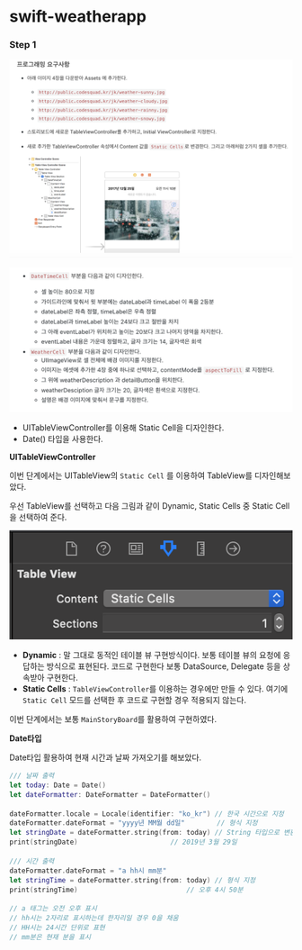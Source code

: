 # swift-weatherapp
### Step 1

![screen](./1.png)

![screen](./2.png)

* UITableViewController를 이용해 Static Cell을 디자인한다.
* Date() 타입을 사용한다.





**UITableViewController**

 이번 단계에서는 UITableView의 `Static Cell` 를 이용하여 TableView를 디자인해보았다.

 우선 TableView를 선택하고 다음 그림과 같이 Dynamic, Static Cells 중 Static Cell을 선택하여 준다.

![screen](./3.png)



* **Dynamic** : 말 그대로 동적인 테이블 뷰 구현방식이다. 보통 테이블 뷰의 요청에 응답하는 방식으로 표현된다. 코드로 구현한다 보통 DataSource, Delegate 등을 상속받아 구현한다.
* **Static Cells** : `TableViewController`를 이용하는 경우에만 만들 수 있다. 여기에 `Static Cell` 모드를 선택한 후 코드로 구현할 경우 적용되지 않는다.



 이번 단계에서는 보통 `MainStoryBoard`를 활용하여 구현하였다.



**Date타입**

 Date타입 활용하여 현재 시간과 날짜 가져오기를 해보았다.

```swift
/// 날짜 출력
let today: Date = Date()
let dateFormatter: DateFormatter = DateFormatter()

dateFormatter.locale = Locale(identifier: "ko_kr") // 한국 시간으로 지정
dateFormatter.dateFormat = "yyyy년 MM월 dd일"        // 형식 지정
let stringDate = dateFormatter.string(from: today) // String 타입으로 변환
print(stringDate) 						// 2019년 3월 29일

/// 시간 출력
dateFormatter.dateFormat = "a hh시 mm분"
let stringTime = dateFormatter.string(from: today) // 형식 지정
print(stringTime)							// 오후 4시 50분

// a 태그는 오전 오후 표시
// hh시는 2자리로 표시하는데 한자리일 경우 0을 채움
// HH시는 24시간 단위로 표현
// mm분은 현재 분을 표시
```



